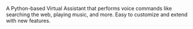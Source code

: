 A Python-based Virtual Assistant that performs voice commands like searching the web, playing music, and more. Easy to customize and extend with new features.
